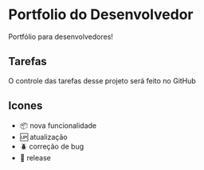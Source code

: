 # Portfolio do Desenvolvedor

 Portfólio para desenvolvedores!

## Tarefas

O controle das tarefas desse projeto será feito no GitHub

## Icones

- :package: nova funcionalidade
- :up: atualização
- :beetle: correção de bug
- :checkered_flag: release